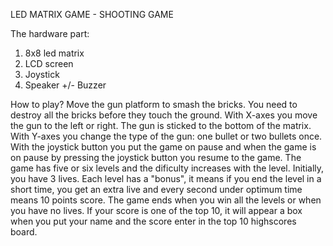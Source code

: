
LED MATRIX GAME  - SHOOTING GAME

The hardware part: 
  1. 8x8 led matrix
  2. LCD screen
  3. Joystick
  4. Speaker +/- Buzzer
  
  
  How to play? 
    Move the gun platform to smash the bricks. You need to destroy all the bricks before they touch the ground. With X-axes you move the gun to the left or right. The gun is sticked to the bottom of the matrix. With Y-axes you change the type of the gun: one bullet or two bullets once. With the joystick button you put the game on pause and when the game is on pause by pressing the joystick button you resume to the game. The game has five or six levels and the dificulty increases with the level. Initially, you have 3 lives. Each level has a "bonus", it means if you end the level in a short time, you get an extra live and every second under optimum time means 10 points score. The game ends when you win all the levels or when you have no lives. If your score is one of the top 10, it will appear a box when you put your name and the score enter in the top 10 highscores board.
    
    
    
    
  
